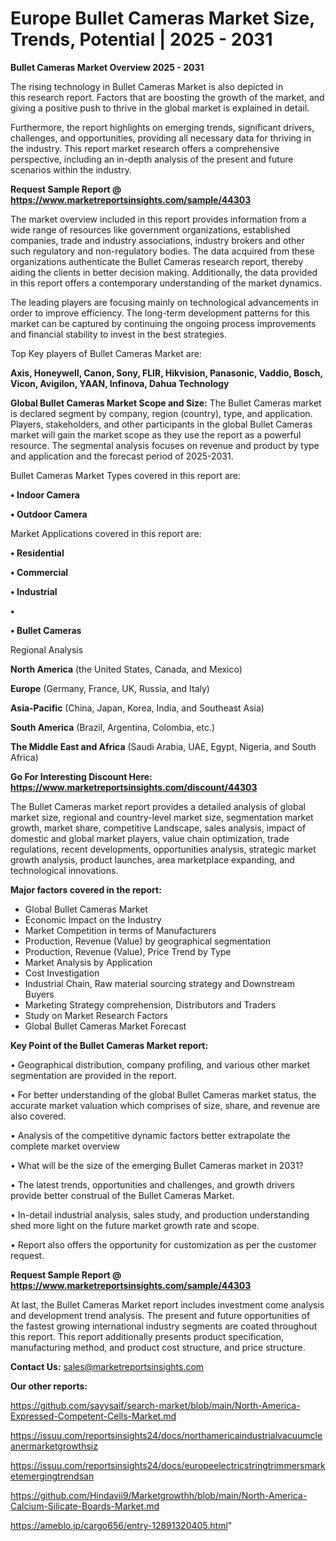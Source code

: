 # Europe Bullet Cameras Market Size, Trends, Potential | 2025 - 2031

<Strong> Bullet Cameras Market Overview 2025 - 2031</strong>

The rising technology in Bullet Cameras Market is also depicted in this research report. Factors that are boosting the growth of the market, and giving a positive push to thrive in the global market is explained in detail.

Furthermore, the report highlights on emerging trends, significant drivers, challenges, and opportunities, providing all necessary data for thriving in the industry. This report market research offers a comprehensive perspective, including an in-depth analysis of the present and future scenarios within the industry.

<strong>Request Sample Report @ <a href=https://www.marketreportsinsights.com/sample/44303>https://www.marketreportsinsights.com/sample/44303</a></strong>

The market overview included in this report provides information from a wide range of resources like government organizations, established companies, trade and industry associations, industry brokers and other such regulatory and non-regulatory bodies. The data acquired from these organizations authenticate the Bullet Cameras research report, thereby aiding the clients in better decision making. Additionally, the data provided in this report offers a contemporary understanding of the market dynamics.

The leading players are focusing mainly on technological advancements in order to improve efficiency. The long-term development patterns for this market can be captured by continuing the ongoing process improvements and financial stability to invest in the best strategies.

Top Key players of Bullet Cameras Market are:

<strong>Axis, Honeywell, Canon, Sony, FLIR, Hikvision, Panasonic, Vaddio, Bosch, Vicon, Avigilon, YAAN, Infinova, Dahua Technology</strong>

<strong><b>Global Bullet Cameras Market Scope and Size:</b></strong>
The Bullet Cameras market is declared segment by company, region (country), type, and application. Players, stakeholders, and other participants in the global Bullet Cameras market will gain the market scope as they use the report as a powerful resource. The segmental analysis focuses on revenue and product by type and application and the forecast period of 2025-2031.

Bullet Cameras Market Types covered in this report are:

<strong>•  Indoor Camera

•  Outdoor Camera</strong>

Market Applications covered in this report are:

<strong>•  Residential

•  Commercial

•  Industrial

•  

•  Bullet Cameras</strong> 

Regional Analysis

<strong>North America</strong> (the United States, Canada, and Mexico)

<strong>Europe</strong> (Germany, France, UK, Russia, and Italy)

<strong>Asia-Pacific</strong> (China, Japan, Korea, India, and Southeast Asia)

<strong>South America</strong> (Brazil, Argentina, Colombia, etc.)

<strong>The Middle East and Africa</strong> (Saudi Arabia, UAE, Egypt, Nigeria, and South Africa)

<strong>Go For Interesting Discount Here: <a href=https://www.marketreportsinsights.com/discount/44303>https://www.marketreportsinsights.com/discount/44303</a></strong>

The Bullet Cameras market report provides a detailed analysis of global market size, regional and country-level market size, segmentation market growth, market share, competitive Landscape, sales analysis, impact of domestic and global market players, value chain optimization, trade regulations, recent developments, opportunities analysis, strategic market growth analysis, product launches, area marketplace expanding, and technological innovations.

<strong><b>Major factors covered in the report:</b></strong>
<ul>
  <li>Global Bullet Cameras Market </li>
  <li>Economic Impact on the Industry</li>
  <li>Market Competition in terms of Manufacturers</li>
  <li>Production, Revenue (Value) by geographical segmentation</li>
  <li>Production, Revenue (Value), Price Trend by Type</li>
  <li>Market Analysis by Application</li>
  <li>Cost Investigation</li>
  <li>Industrial Chain, Raw material sourcing strategy and Downstream Buyers</li>
  <li>Marketing Strategy comprehension, Distributors and Traders</li>
  <li>Study on Market Research Factors</li>
  <li>Global Bullet Cameras Market Forecast</li>
</ul>

<strong><b>Key Point of the Bullet Cameras Market report:</b></strong>

• Geographical distribution, company profiling, and various other market segmentation are provided in the report.

• For better understanding of the global Bullet Cameras market status, the accurate market valuation which comprises of size, share, and revenue are also covered.

• Analysis of the competitive dynamic factors better extrapolate the complete market overview

• What will be the size of the emerging Bullet Cameras market in 2031?

• The latest trends, opportunities and challenges, and growth drivers provide better construal of the Bullet Cameras Market.

• In-detail industrial analysis, sales study, and production understanding shed more light on the future market growth rate and scope.

• Report also offers the opportunity for customization as per the customer request.

<strong>Request Sample Report @ <a href=https://www.marketreportsinsights.com/sample/44303>https://www.marketreportsinsights.com/sample/44303</a></strong>

At last, the Bullet Cameras Market report includes investment come analysis and development trend analysis. The present and future opportunities of the fastest growing international industry segments are coated throughout this report. This report additionally presents product specification, manufacturing method, and product cost structure, and price structure.

<strong>Contact Us:</strong>
sales@marketreportsinsights.com

<strong>Our other reports:</strong>

<a href=https://github.com/sayysaif/search-market/blob/main/North-America-Expressed-Competent-Cells-Market.md>https://github.com/sayysaif/search-market/blob/main/North-America-Expressed-Competent-Cells-Market.md</a>

<a href=https://issuu.com/reportsinsights24/docs/northamericaindustrialvacuumcleanermarketgrowthsiz>https://issuu.com/reportsinsights24/docs/northamericaindustrialvacuumcleanermarketgrowthsiz</a>

<a href=https://issuu.com/reportsinsights24/docs/europeelectricstringtrimmersmarketemergingtrendsan>https://issuu.com/reportsinsights24/docs/europeelectricstringtrimmersmarketemergingtrendsan</a>

<a href=https://github.com/Hindavii9/Marketgrowthh/blob/main/North-America-Calcium-Silicate-Boards-Market.md>https://github.com/Hindavii9/Marketgrowthh/blob/main/North-America-Calcium-Silicate-Boards-Market.md</a>

<a href=https://ameblo.jp/cargo656/entry-12891320405.html>https://ameblo.jp/cargo656/entry-12891320405.html</a>"
